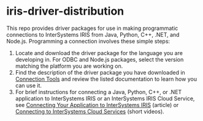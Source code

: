 # iris-driver-distribution
This repo provides driver packages for use in making programmatic connections to InterSystems IRIS from Java, Python, C++, .NET, and Node.js. Programming a connection involves these simple steps:

1. Locate and download the driver package for the language you are developing in. For ODBC and Node.js packages, select the version matching the platform you are working on.
2. Find the description of the driver package you have downloaded in [Connection Tools](https://docs.intersystems.com/components/csp/docbook/DocBook.UI.Page.cls?KEY=ADRIVE) and review the listed documentation to learn how you can use it.
3. For brief instructions for connecting a Java, Python, C++, or .NET application to InterSystems IRIS or an InterSystems IRIS Cloud Service, see [Connecting Your Application to InterSystems IRIS](https://docs.intersystems.com/components/csp/docbook/DocBook.UI.Page.cls?KEY=ADRIVE) (article) or [Connecting to InterSystems Cloud Services](https://learning.intersystems.com/course/view.php?name=IRISCloudConnect) (short videos).
